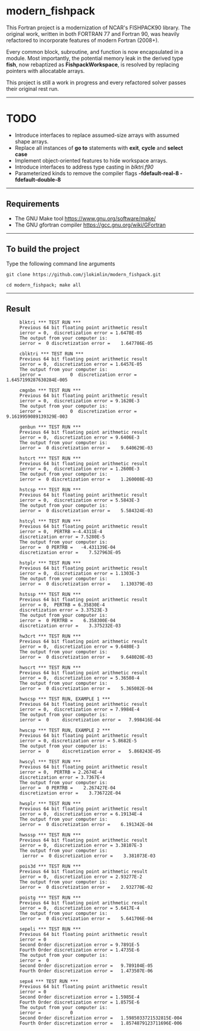 # **modern\_fishpack**
 
This Fortran project is a modernization of NCAR's FISHPACK90 library. The original work, written in both FORTRAN 77 and Fortran 90, was heavily refactored to incorporate features of modern Fortran (2008+). 


Every common block, subroutine, and function is now encapsulated in a module. Most importantly, the potential memory leak in the derived type **fish**, now rebaptized as **FishpackWorkspace**, is resolved by replacing pointers with allocatable arrays. 

This project is still a work in progress and every refactored solver passes their original rest run.

-----------------------------------------------------------------------------

# TODO
* Introduce interfaces to replace assumed-size arrays with assumed shape arrays. 
* Replace all instances of **go to** statements with **exit**, **cycle** and **select case**
* Implement object-oriented features to hide workspace arrays.
* Introduce interfaces to address type casting in *blktri.f90*
* Parameterized kinds to remove the compiler flags **-fdefault-real-8 -fdefault-double-8** 

-----------------------------------------------------------------------------

## Requirements
* The GNU Make tool https://www.gnu.org/software/make/
* The GNU gfortran compiler https://gcc.gnu.org/wiki/GFortran

-----------------------------------------------------------------------------

## To build the project

Type the following command line arguments
```
git clone https://github.com/jlokimlin/modern_fishpack.git

cd modern_fishpack; make all
```

-----------------------------------------------------------------------------

## Result

```
     blktri *** TEST RUN *** 
     Previous 64 bit floating point arithmetic result 
     ierror = 0,  discretization error = 1.6478E-05
     The output from your computer is: 
     ierror =  0 discretization error =    1.647786E-05
 
     cblktri *** TEST RUN *** 
     Previous 64 bit floating point arithmetic result 
     ierror = 0,  discretization error = 1.6457E-05
     The output from your computer is: 
     ierror =           0  discretization error =    1.6457199287630284E-005
 
     cmgnbn *** TEST RUN *** 
     Previous 64 bit floating point arithmetic result 
     ierror = 0,  discretization error = 9.1620E-3
     The output from your computer is: 
     ierror =           0  discretization error =    9.1619959089139329E-003

     genbun *** TEST RUN *** 
     Previous 64 bit floating point arithmetic result 
     ierror = 0,  discretization error = 9.6406E-3
     The output from your computer is: 
     ierror =  0 discretization error =    9.640629E-03

     hstcrt *** TEST RUN *** 
     Previous 64 bit floating point arithmetic result 
     ierror = 0,  discretization error = 1.2600E-3
     The output from your computer is: 
     ierror =  0 discretization error =    1.260008E-03

     hstcsp *** TEST RUN *** 
     Previous 64 bit floating point arithmetic result 
     ierror = 0,  discretization error = 5.5843E-3
     The output from your computer is: 
     ierror =  0 discretization error =    5.584324E-03

     hstcyl *** TEST RUN *** 
     Previous 64 bit floating point arithmetic result 
     ierror = 0,  PERTRB =-4.4311E-4
     discretization error = 7.5280E-5 
     The output from your computer is: 
     ierror =  0 PERTRB =   -4.431139E-04
     discretization error =    7.527963E-05

     hstplr *** TEST RUN *** 
     Previous 64 bit floating point arithmetic result 
     ierror = 0,  discretization error = 1.1303E-3
     The output from your computer is: 
     ierror =  0 discretization error =    1.130379E-03

     hstssp *** TEST RUN *** 
     Previous 64 bit floating point arithmetic result 
     ierror = 0,  PERTRB = 6.35830E-4
     discretization error = 3.37523E-3
     The output from your computer is: 
     ierror =  0 PERTRB =    6.358300E-04
     discretization error =    3.375232E-03

     hw3crt *** TEST RUN *** 
     Previous 64 bit floating point arithmetic result 
     ierror = 0,  discretization error = 9.6480E-3
     The output from your computer is: 
     ierror =  0 discretization error =    9.648020E-03

     hwscrt *** TEST RUN *** 
     Previous 64 bit floating point arithmetic result 
     ierror = 0,  discretization error = 5.36508-4
     The output from your computer is: 
     ierror =  0 discretization error =    5.365082E-04

     hwscsp *** TEST RUN, EXAMPLE 1 *** 
     Previous 64 bit floating point arithmetic result 
     ierror = 0,  discretization error = 7.9984E-4 
     The output from your computer is: 
     ierror =  0     discretization error =   7.998416E-04

     hwscsp *** TEST RUN, EXAMPLE 2 *** 
     Previous 64 bit floating point arithmetic result 
     ierror = 0, discretization error = 5.8682E-5 
     The output from your computer is: 
     ierror =  0     discretization error =   5.868243E-05

     hwscyl *** TEST RUN *** 
     Previous 64 bit floating point arithmetic result 
     ierror = 0,  PERTRB = 2.2674E-4
     discretization error = 3.7367E-4 
     The output from your computer is: 
     ierror =  0 PERTRB =    2.267427E-04
     discretization error =    3.736722E-04

     hwsplr *** TEST RUN *** 
     Previous 64 bit floating point arithmetic result 
     ierror = 0,  discretization error = 6.19134E-4
     The output from your computer is: 
     ierror =  0 discretization error =    6.191342E-04

     hwsssp *** TEST RUN *** 
     Previous 64 bit floating point arithmetic result 
     ierror = 0,  discretization error = 3.38107E-3
     The output from your computer is: 
      ierror =  0 discretization error =    3.381073E-03

     pois3d *** TEST RUN *** 
     Previous 64 bit floating point arithmetic result 
     ierror = 0,  discretization error = 2.93277E-2
     The output from your computer is: 
     ierror =  0 discretization error =    2.932770E-02

     poistg *** TEST RUN *** 
     Previous 64 bit floating point arithmetic result 
     ierror = 0,  discretization error = 5.6417E-4
     The output from your computer is: 
     ierror =  0 discretization error =    5.641706E-04

     sepeli *** TEST RUN *** 
     Previous 64 bit floating point arithmetic result 
     ierror = 0
     Second Order discretization error = 9.7891E-5
     Fourth Order discretization error = 1.4735E-6
     The output from your computer is: 
     ierror =  0
     Second Order discretization error =   9.789104E-05
     Fourth Order discretization error =   1.473507E-06
 
     sepx4 *** TEST RUN *** 
     Previous 64 bit floating point arithmetic result 
     ierror = 0
     Second Order discretization error = 1.5985E-4
     Fourth Order discretization error = 1.8575E-6
     The output from your computer is: 
     ierror =           0
     Second Order discretization error =   1.5985033721532815E-004
     Fourth Order discretization error =   1.8574879123711696E-006
```
